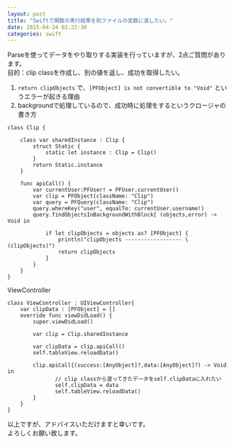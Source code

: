 ```yaml
---
layout: post
title: "Swiftで関数の実行結果を別ファイルの変数に渡したい。"
date: 2015-04-24 02:22:30
categories: swift
---
```

<p>Parseを使ってデータをやり取りする実装を行っていますが、2点ご質問があります。<br>
目的：clip classを作成し、別の値を返し、成功を取得したい。</p>

<ol>
<li><code>return clipObjects</code> で、<code>[PFObject] is not convertible to "Void"</code> というエラーが起きる理由</li>
<li>backgroundで処理しているので、成功時に処理をするというクロージャの書き方</li>
</ol>

<pre class="lang-swift prettyprint-override"><code>class Clip {

    class var sharedInstance : Clip {
        struct Static {
            static let instance : Clip = Clip()
        }
        return Static.instance
    }

    func apiCall() {
        var currentUser:PFUser! = PFUser.currentUser()
        var clip = PFObject(className: "Clip")
        var query = PFQuery(className: "Clip")        
        query.whereKey("user", equalTo: currentUser.username!)        
        query.findObjectsInBackgroundWithBlock{ (objects,error) -&gt; Void in

            if let clipObjects = objects as? [PFObject] {
                println("clipObjects ------------------ \(clipObjects)")
                return clipObjects
            }
        }
    }
}
</code></pre>

<p>ViewController</p>

<pre><code>class ViewController : UIViewController{
    var clipData : [PFObject] = []
    override func viewDidLoad() {
        super.viewDidLoad()

        var clip = Clip.sharedInstance

        var clipData = clip.apiCall()
        self.tableView.reloadData()

        clip.apiCall{(success:[AnyObject]?,data:[AnyObject]?) -&gt; Void in
               // clip classから渡ってきたデータをself.clipDataに入れたい
               self.clipData = data
               self.tableView.reloadData()
        }
    }
}
</code></pre>

<p>以上ですが、アドバイスいただけますと幸いです。<br>
よろしくお願い致します。</p>
